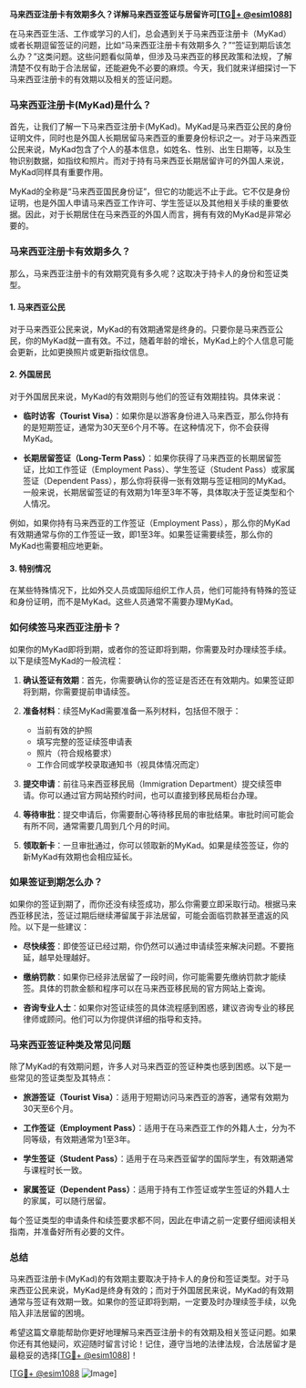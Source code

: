 **马来西亚注册卡有效期多久？详解马来西亚签证与居留许可[[TG💪+ @esim1088](https://t.me/s/esim1088)]**

在马来西亚生活、工作或学习的人们，总会遇到关于马来西亚注册卡（MyKad）或者长期逗留签证的问题，比如“马来西亚注册卡有效期多久？”“签证到期后该怎么办？”这类问题。这些问题看似简单，但涉及马来西亚的移民政策和法规，了解清楚不仅有助于合法居留，还能避免不必要的麻烦。今天，我们就来详细探讨一下马来西亚注册卡的有效期以及相关的签证问题。

### 马来西亚注册卡(MyKad)是什么？

首先，让我们了解一下马来西亚注册卡(MyKad)。MyKad是马来西亚公民的身份证明文件，同时也是外国人长期居留马来西亚的重要身份标识之一。对于马来西亚公民来说，MyKad包含了个人的基本信息，如姓名、性别、出生日期等，以及生物识别数据，如指纹和照片。而对于持有马来西亚长期居留许可的外国人来说，MyKad同样具有重要作用。

MyKad的全称是“马来西亚国民身份证”，但它的功能远不止于此。它不仅是身份证明，也是外国人申请马来西亚工作许可、学生签证以及其他相关手续的重要依据。因此，对于长期居住在马来西亚的外国人而言，拥有有效的MyKad是非常必要的。

### 马来西亚注册卡有效期多久？

那么，马来西亚注册卡的有效期究竟有多久呢？这取决于持卡人的身份和签证类型。

#### 1. **马来西亚公民**
对于马来西亚公民来说，MyKad的有效期通常是终身的。只要你是马来西亚公民，你的MyKad就一直有效。不过，随着年龄的增长，MyKad上的个人信息可能会更新，比如更换照片或更新指纹信息。

#### 2. **外国居民**
对于外国居民来说，MyKad的有效期则与他们的签证有效期挂钩。具体来说：

- **临时访客（Tourist Visa）**：如果你是以游客身份进入马来西亚，那么你持有的是短期签证，通常为30天至6个月不等。在这种情况下，你不会获得MyKad。
  
- **长期居留签证（Long-Term Pass）**：如果你获得了马来西亚的长期居留签证，比如工作签证（Employment Pass）、学生签证（Student Pass）或家属签证（Dependent Pass），那么你将获得一张有效期与签证相同的MyKad。一般来说，长期居留签证的有效期为1年至3年不等，具体取决于签证类型和个人情况。

例如，如果你持有马来西亚的工作签证（Employment Pass），那么你的MyKad有效期通常与你的工作签证一致，即1至3年。如果签证需要续签，那么你的MyKad也需要相应地更新。

#### 3. **特别情况**
在某些特殊情况下，比如外交人员或国际组织工作人员，他们可能持有特殊的签证和身份证明，而不是MyKad。这些人员通常不需要办理MyKad。

### 如何续签马来西亚注册卡？

如果你的MyKad即将到期，或者你的签证即将到期，你需要及时办理续签手续。以下是续签MyKad的一般流程：

1. **确认签证有效期**：首先，你需要确认你的签证是否还在有效期内。如果签证即将到期，你需要提前申请续签。

2. **准备材料**：续签MyKad需要准备一系列材料，包括但不限于：
   - 当前有效的护照
   - 填写完整的签证续签申请表
   - 照片（符合规格要求）
   - 工作合同或学校录取通知书（视具体情况而定）

3. **提交申请**：前往马来西亚移民局（Immigration Department）提交续签申请。你可以通过官方网站预约时间，也可以直接到移民局柜台办理。

4. **等待审批**：提交申请后，你需要耐心等待移民局的审批结果。审批时间可能会有所不同，通常需要几周到几个月的时间。

5. **领取新卡**：一旦审批通过，你可以领取新的MyKad。如果是续签签证，你的新MyKad有效期也会相应延长。

### 如果签证到期怎么办？

如果你的签证到期了，而你还没有续签成功，那么你需要立即采取行动。根据马来西亚移民法，签证过期后继续滞留属于非法居留，可能会面临罚款甚至遣返的风险。以下是一些建议：

- **尽快续签**：即使签证已经过期，你仍然可以通过申请续签来解决问题。不要拖延，越早处理越好。
  
- **缴纳罚款**：如果你已经非法居留了一段时间，你可能需要先缴纳罚款才能续签。具体的罚款金额和程序可以在马来西亚移民局的官方网站上查询。

- **咨询专业人士**：如果你对签证续签的具体流程感到困惑，建议咨询专业的移民律师或顾问。他们可以为你提供详细的指导和支持。

### 马来西亚签证种类及常见问题

除了MyKad的有效期问题，许多人对马来西亚的签证种类也感到困惑。以下是一些常见的签证类型及其特点：

- **旅游签证（Tourist Visa）**：适用于短期访问马来西亚的游客，通常有效期为30天至6个月。
  
- **工作签证（Employment Pass）**：适用于在马来西亚工作的外籍人士，分为不同等级，有效期通常为1至3年。
  
- **学生签证（Student Pass）**：适用于在马来西亚留学的国际学生，有效期通常与课程时长一致。
  
- **家属签证（Dependent Pass）**：适用于持有工作签证或学生签证的外籍人士的家属，可以随行居留。

每个签证类型的申请条件和续签要求都不同，因此在申请之前一定要仔细阅读相关指南，并准备好所有必要的文件。

### 总结

马来西亚注册卡(MyKad)的有效期主要取决于持卡人的身份和签证类型。对于马来西亚公民来说，MyKad是终身有效的；而对于外国居民来说，MyKad的有效期通常与签证有效期一致。如果你的签证即将到期，一定要及时办理续签手续，以免陷入非法居留的困境。

希望这篇文章能帮助你更好地理解马来西亚注册卡的有效期及相关签证问题。如果你还有其他疑问，欢迎随时留言讨论！记住，遵守当地的法律法规，合法居留才是最稳妥的选择[[TG💪+ @esim1088](https://t.me/s/esim1088)]！

[[TG💪+ @esim1088](https://t.me/s/esim1088) ![Image](https://i.postimg.cc/4NQfJmqS/Snipaste-2025-05-13-00-14-12.png)]